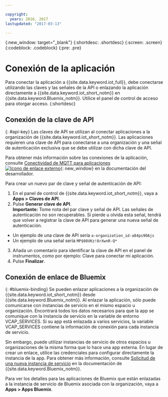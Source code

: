```yaml
---

copyright:
  years: 2016, 2017
lastupdated: "2017-03-13"

---
```


{:new_window: target="\_blank"}
{:shortdesc: .shortdesc}
{:screen: .screen}
{:codeblock: .codeblock}
{:pre: .pre}

# Conexión de la aplicación

Para conectar la aplicación a {{site.data.keyword.iot_full}}, debe conectarse utilizando las claves y las señales de la API o enlazando la aplicación directamente a {{site.data.keyword.iot_short_notm}} en {{site.data.keyword.Bluemix_notm}}. Utilice el panel de control de acceso para otorgar acceso.
{:shortdesc}

## Conexión de la clave de API
{: #api-key}
Las claves de API se utilizan al conectar aplicaciones a la organización de {{site.data.keyword.iot_short_notm}}. Las aplicaciones requieren una clave de API para conectarse a una organización y una señal de autenticación exclusiva que se debe utilizar con dicha clave de API.  

Para obtener más información sobre las conexiones de la aplicación, consulte [Conectividad de MQTT para aplicaciones ![Icono de enlace externo](../../icons/launch-glyph.svg "Icono de enlace externo")](https://docs.internetofthings.ibmcloud.com/applications/mqtt.html){: new_window} en la documentación del desarrollador.

Para crear un nuevo par de clave y señal de autenticación de API:  
1.	En el panel de control de {{site.data.keyword.iot_short_notm}}, vaya a **Apps > Claves de API**.  
2.	Pulse **Generar clave de API**.  
**Importante:** Tome nota del par clave y señal de API. Las señales de autenticación no son recuperables. Si pierde u olvida esta señal, tendrá que volver a registrar la clave de API para generar una nueva señal de autenticación.
 - Un ejemplo de una clave de API sería `a-organization_id-a84ps90Ajs`  
 - Un ejemplo de una señal sería `MP$08VKz!8rXwnR-Q*`  
3.	Añada un comentario para identificar la clave de API en el panel de instrumentos, como por ejemplo: Clave para conectar mi aplicación.
4.	Pulse **Finalizar**.



## Conexión de enlace de Bluemix
{: #bluemix-binding}
Se pueden enlazar aplicaciones a la organización de {{site.data.keyword.iot_short_notm}} desde {{site.data.keyword.Bluemix_notm}}. Al enlazar la aplicación, sólo puede comunicarse con instancias de servicio en el mismo espacio u organización. Encontrará todos los datos necesarios para que la app se comunique con la instancia de servicio en la variable de entorno VCAP_SERVICES. Si su app está enlazada a varios servicios, la variable VCAP_SERVICES contiene la información de conexión para cada instancia de servicio.  

Sin embargo, puede utilizar instancias de servicio de otros espacios u organizaciones de la misma forma que lo hace una app externa. En lugar de crear un enlace, utilice las credenciales para configurar directamente la instancia de la app. Para obtener más información, consulte [Solicitud de una nueva instancia de servicio](https://console.{DomainName}/docs/services/reqnsi.html#req_instance) en la documentación de {{site.data.keyword.Bluemix_notm}}.

Para ver los detalles para las aplicaciones de Bluemix que están enlazadas a la instancia de servicio de Bluemix asociada con la organización, vaya a **Apps > Apps Bluemix**.  
